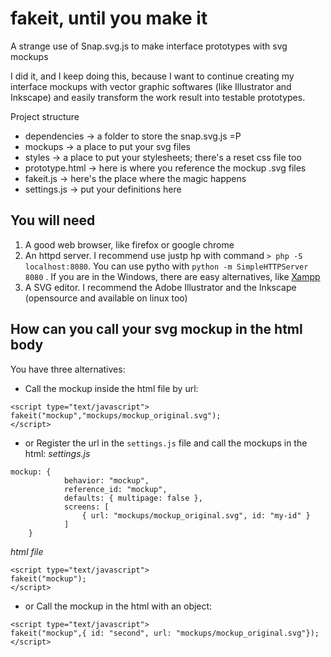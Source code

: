 # fakeit, until you make it
A strange use of Snap.svg.js to make interface prototypes with svg mockups

I did it, and I keep doing this, because I want to continue creating my interface mockups with vector graphic softwares (like Illustrator and Inkscape) and easily transform the work result into testable prototypes.

Project structure
- dependencies -> a folder to store the snap.svg.js =P
- mockups -> a place to put your svg files
- styles -> a place to put your stylesheets; there's a reset css file too
- prototype.html -> here is where you reference the mockup .svg files
- fakeit.js -> here's the place where the magic happens
- settings.js -> put your definitions here

## You will need
1. A good web browser, like firefox or google chrome
2. An httpd server. I recommend use justp hp with command `> php -S localhost:8080`. You can use pytho with `python -m SimpleHTTPServer 8080` . If you are in the Windows, there are easy alternatives, like [Xampp](https://www.apachefriends.org/pt_br/download.html)
3. A SVG editor. I recommend the Adobe Illustrator and the Inkscape (opensource and available on linux too)

## How can you call your svg mockup in the html body
You have three alternatives:
- Call the mockup inside the html file by url:
```
<script type="text/javascript">
fakeit("mockup","mockups/mockup_original.svg");
</script>
```
- or Register the url in the `settings.js` file and call the mockups in the html:
*settings.js*
```
mockup: {
			behavior: "mockup",
			reference_id: "mockup",
			defaults: { multipage: false },
			screens: [
				{ url: "mockups/mockup_original.svg", id: "my-id" }
			]
	}
```
*html file*
```
<script type="text/javascript">
fakeit("mockup");
</script>
```
- or Call the mockup in the html with an object:
```
<script type="text/javascript">
fakeit("mockup",{ id: "second", url: "mockups/mockup_original.svg"});
</script>
```
